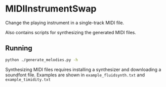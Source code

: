# MIDIInstrumentSwap

Change the playing instrument in a single-track MIDI file.

Also contains scripts for synthesizing the generated MIDI files.

## Running

```bash
python ./generate_melodies.py -h
```

Synthesizing MIDI files requires installing a synthesizer and downloading a soundfont file. Examples are shown in `example_fluidsynth.txt` and `example_timidity.txt`
